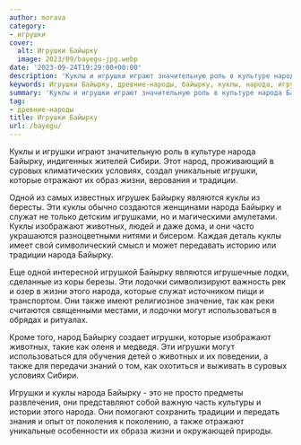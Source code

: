 ```yaml
---
author: morava
category:
- игрушки
cover:
  alt: Игрушки Байырку
  image: 2023/09/bayegu-jpg.webp
date: '2023-09-24T19:29:00+00:00'
description: 'Куклы и игрушки играют значительную роль в культуре народа Байырку, индигенных жителей Сибири. Этот народ, проживающий в суровых климатических условиях,...'
keywords: Игрушки Байырку, древние-народы, байырку, куклы, народа, игрушки, которые, жизни, традиции, животных, также, сибири, народ, суровых, условиях, уникальные, отражают
summary: 'Куклы и игрушки играют значительную роль в культуре народа Байырку, индигенных жителей Сибири. Этот народ, проживающий в суровых климатических условиях,...'
tag:
- древние-народы
title: Игрушки Байырку
url: /bayegu/
---
```


Куклы и игрушки играют значительную роль в культуре народа Байырку, индигенных жителей Сибири. Этот народ, проживающий в суровых климатических условиях, создал уникальные игрушки, которые отражают их образ жизни, верования и традиции.

Одной из самых известных игрушек Байырку являются куклы из бересты. Эти куклы обычно создаются женщинами народа Байырку и служат не только детским игрушками, но и магическими амулетами. Куклы изображают животных, людей и даже дома, и они часто украшаются разноцветными нитями и бисером. Каждая деталь куклы имеет свой символический смысл и может передавать историю или традиции народа Байырку.

Еще одной интересной игрушкой Байырку являются игрушечные лодки, сделанные из коры березы. Эти лодочки символизируют важность рек и озер в жизни этого народа, которые служат источником пищи и транспортом. Они также имеют религиозное значение, так как реки считаются священными местами, и лодочки могут использоваться в обрядах и ритуалах.

Кроме того, народ Байырку создает игрушки, которые изображают животных, такие как оленя и медведя. Эти игрушки могут использоваться для обучения детей о животных и их поведении, а также для передачи знаний о том, как охотиться и выживать в суровых условиях Сибири.

Игрушки и куклы народа Байырку \- это не просто предметы развлечения, они представляют собой важную часть культуры и истории этого народа. Они помогают сохранить традиции и передать знания и опыт от поколения к поколению, а также отражают уникальные особенности их образа жизни и окружающей природы.